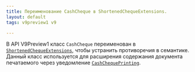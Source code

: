 ```yaml
---
title: Переименование CashCheque в ShortenedChequeExtensions.
layout: default
tags: v9preview1 v9

---
```


В API V9Preview1 класс `CashCheque` переименован в [`ShortenedChequeExtensions`](https://iiko.github.io/front.api.sdk/v9/html/T_Resto_Front_Api_Data_Cheques_ShortenedChequeExtensions.htm), чтобы устранить противоречия в семантике. Данный класс используется для расширения содержания документа печатаемого через уведомление [`CashChequePrinting`](https://iiko.github.io/front.api.sdk/v9/html/P_Resto_Front_Api_INotificationService_CashChequePrinting.htm). 